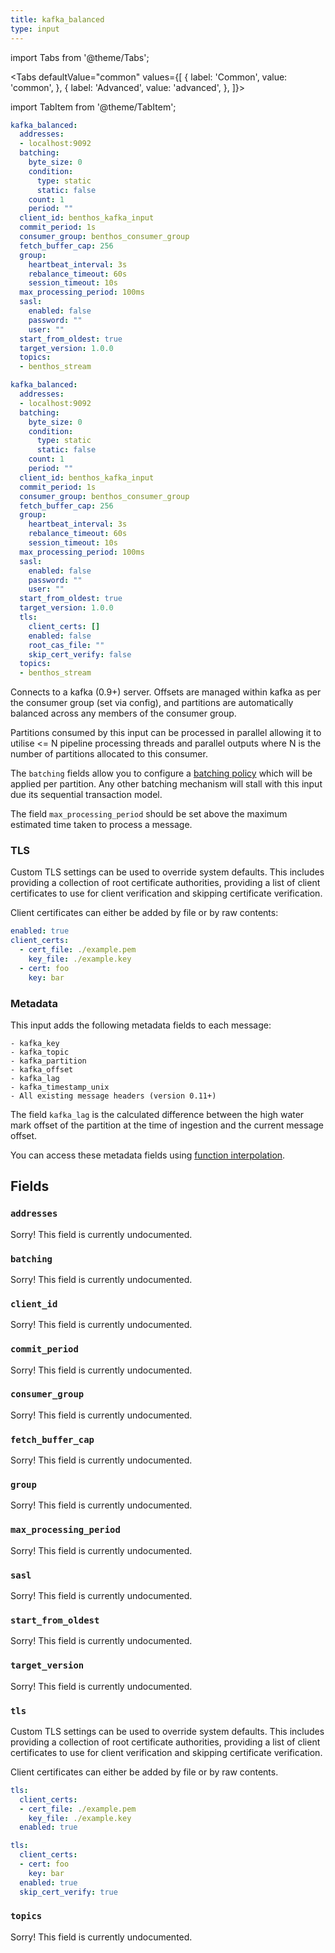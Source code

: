 ```yaml
---
title: kafka_balanced
type: input
---
```



import Tabs from '@theme/Tabs';

<Tabs defaultValue="common" values={[
  { label: 'Common', value: 'common', },
  { label: 'Advanced', value: 'advanced', },
]}>

import TabItem from '@theme/TabItem';

<TabItem value="common">

```yaml
kafka_balanced:
  addresses:
  - localhost:9092
  batching:
    byte_size: 0
    condition:
      type: static
      static: false
    count: 1
    period: ""
  client_id: benthos_kafka_input
  commit_period: 1s
  consumer_group: benthos_consumer_group
  fetch_buffer_cap: 256
  group:
    heartbeat_interval: 3s
    rebalance_timeout: 60s
    session_timeout: 10s
  max_processing_period: 100ms
  sasl:
    enabled: false
    password: ""
    user: ""
  start_from_oldest: true
  target_version: 1.0.0
  topics:
  - benthos_stream
```

</TabItem>
<TabItem value="advanced">

```yaml
kafka_balanced:
  addresses:
  - localhost:9092
  batching:
    byte_size: 0
    condition:
      type: static
      static: false
    count: 1
    period: ""
  client_id: benthos_kafka_input
  commit_period: 1s
  consumer_group: benthos_consumer_group
  fetch_buffer_cap: 256
  group:
    heartbeat_interval: 3s
    rebalance_timeout: 60s
    session_timeout: 10s
  max_processing_period: 100ms
  sasl:
    enabled: false
    password: ""
    user: ""
  start_from_oldest: true
  target_version: 1.0.0
  tls:
    client_certs: []
    enabled: false
    root_cas_file: ""
    skip_cert_verify: false
  topics:
  - benthos_stream
```

</TabItem>
</Tabs>

Connects to a kafka (0.9+) server. Offsets are managed within kafka as per the
consumer group (set via config), and partitions are automatically balanced
across any members of the consumer group.

Partitions consumed by this input can be processed in parallel allowing it to
utilise <= N pipeline processing threads and parallel outputs where N is the
number of partitions allocated to this consumer.

The `batching` fields allow you to configure a
[batching policy](../batching.md#batch-policy) which will be applied per
partition. Any other batching mechanism will stall with this input due its
sequential transaction model.

The field `max_processing_period` should be set above the maximum
estimated time taken to process a message.

### TLS

Custom TLS settings can be used to override system defaults. This includes
providing a collection of root certificate authorities, providing a list of
client certificates to use for client verification and skipping certificate
verification.

Client certificates can either be added by file or by raw contents:

``` yaml
enabled: true
client_certs:
  - cert_file: ./example.pem
    key_file: ./example.key
  - cert: foo
    key: bar
```

### Metadata

This input adds the following metadata fields to each message:

``` text
- kafka_key
- kafka_topic
- kafka_partition
- kafka_offset
- kafka_lag
- kafka_timestamp_unix
- All existing message headers (version 0.11+)
```

The field `kafka_lag` is the calculated difference between the high
water mark offset of the partition at the time of ingestion and the current
message offset.

You can access these metadata fields using
[function interpolation](../config_interpolation.md#metadata).

## Fields

### `addresses`

Sorry! This field is currently undocumented.

### `batching`

Sorry! This field is currently undocumented.

### `client_id`

Sorry! This field is currently undocumented.

### `commit_period`

Sorry! This field is currently undocumented.

### `consumer_group`

Sorry! This field is currently undocumented.

### `fetch_buffer_cap`

Sorry! This field is currently undocumented.

### `group`

Sorry! This field is currently undocumented.

### `max_processing_period`

Sorry! This field is currently undocumented.

### `sasl`

Sorry! This field is currently undocumented.

### `start_from_oldest`

Sorry! This field is currently undocumented.

### `target_version`

Sorry! This field is currently undocumented.

### `tls`

Custom TLS settings can be used to override system defaults. This includes
providing a collection of root certificate authorities, providing a list of
client certificates to use for client verification and skipping certificate
verification.

Client certificates can either be added by file or by raw contents.

```yaml
tls:
  client_certs:
  - cert_file: ./example.pem
    key_file: ./example.key
  enabled: true

tls:
  client_certs:
  - cert: foo
    key: bar
  enabled: true
  skip_cert_verify: true

```
### `topics`

Sorry! This field is currently undocumented.

